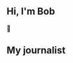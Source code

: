 <h2>Hi, I'm Bob </h2> 👋

<div style="margin: '10px 0'">
    <div></div>
</div>

<h2>My journalist</h2>